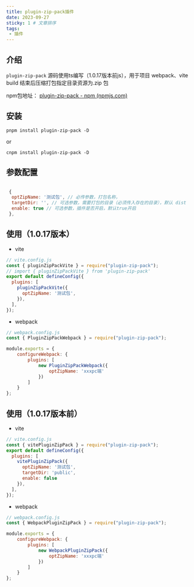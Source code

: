 ```yaml
---
title: plugin-zip-pack插件
date: 2023-09-27
sticky: 1 # 文章排序
tags:
 - 插件
---
```


## 介绍

`plugin-zip-pack` 源码使用ts编写（1.0.17版本前js），用于项目 webpack、vite build 结束后压缩打包指定目录资源为.zip 包

npm包地址：
[plugin-zip-pack - npm (npmjs.com)](https://www.npmjs.com/package/plugin-zip-pack)


## 安装

`pnpm install plugin-zip-pack -D`

or

`cnpm install plugin-zip-pack -D`

## 参数配置

```javascript

 {
  optZipName: '测试包', // 必传参数，打包名称，
  targetDir: '', // 可选参数，需要打包的目录（必须传入存在的目录），默认 dist
  enable: true // 可选参数，插件是否开启，默认true开启
 },

```


## 使用（1.0.17版本）

- vite

```javascript
// vite.config.js
const { pluginZipPackVite } = require("plugin-zip-pack");
// import { pluginZipPackVite } from 'plugin-zip-pack'
export default defineConfig({
  plugins: [
    pluginZipPackVite({
      optZipName: '测试包',
    }),
  ],
});
```

- webpack

```javascript
// webpack.config.js
const { PluginZipPackWebpack } = require("plugin-zip-pack");

module.exports = {
    configureWebpack: {
        plugins: [
            new PluginZipPackWebpack({
                optZipName: 'xxxpc端'
            })
        ]
    }
};
```


## 使用（1.0.17版本前）

- vite

```javascript
// vite.config.js
const { vitePluginZipPack } = require("plugin-zip-pack");
export default defineConfig({
  plugins: [
    vitePluginZipPack({
      optZipName: '测试包',
      targetDir: 'public',
      enable: false
    }),
  ],
});
```

- webpack

```javascript
// webpack.config.js
const { WebpackPluginZipPack } = require("plugin-zip-pack");

module.exports = {
    configureWebpack: {
        plugins: [
            new WebpackPluginZipPack({
                optZipName: 'xxxpc端'
            })
        ]
    }
};
```


